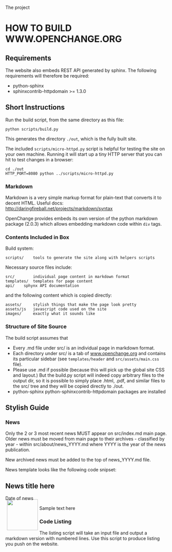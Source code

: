 The project 

# HOW TO BUILD WWW.OPENCHANGE.ORG #

## Requirements ##

The website also embeds REST API generated by sphinx. The following
requirements will therefore be required:

* python-sphinx
* sphinxcontrib-httpdomain >= 1.3.0

## Short Instructions ##

Run the build script, from the same directory as this file:

    python scripts/build.py

This generates the directory `./out`, which is the fully built site.

The included `scripts/micro-httpd.py` script is helpful for testing
the site on your own machine. Running it will start up a tiny HTTP
server that you can hit to test changes in a browser:

    cd ./out
    HTTP_PORT=8080 python ../scripts/micro-httpd.py

### Markdown ###
Markdown is a very simple markup format for plain-text that converts it to
decent HTML. Useful docs:
http://daringfireball.net/projects/markdown/syntax

OpenChange provides embeds its own version of the python markdown
package (2.0.3) which allows embedding markdown code within `div`
tags.

### Contents Included in Box ###

Build system:

    scripts/    tools to generate the site along with helpers scripts

Necessary source files include:

    src/        individual page content in markdown format
    templates/  templates for page content
    api/	sphynx API documentation

and the following content which is copied directly:

    assets/     stylish things that make the page look pretty
    assets/js	javascript code used on the site
    images/     exactly what it sounds like

### Structure of Site Source ###

The build script assumes that
- Every .md file under src/ is an individual page in markdown format.
- Each directory under src/ is a tab of www.openchange.org and contains its
  particular sidebar (see `templates/header` and `src/assets/main.css` file).  
- Please use .md if possible (because this will pick up the global site CSS
  and layout.) But the build.py script will indeed copy arbitrary files to the
  output dir, so it is possible to simply place .html, .pdf, and similar files
  to the src/ tree and they will be copied directly to ./out.
- python-sphinx python-sphinxcontrib-httpdomain packages are installed

## Stylish Guide ##

### News ###

Only the 2 or 3 most recent news MUST appear on src/index.md main
page. Older news must be moved from main page to their archives -
classified by year - within src/about/news_YYYY.md where YYYY is the
year of the news publication.

New archived news must be added to the top of news_YYYY.md file.


News template looks like the following code snipset:


<div class="news" style="width:90%;">
  <h2>News title here</h2>
  <div class="date">Date of news </div>
  <img border="0" width="96" height="96" style="border: 0pt none; margin: -5px 5px
   5px; float: left;" alt="" src="/images/icon_openchange_logo.png" />

Sample text here

</div>


### Code Listing ###

The listing script will take an input file and output a markdown
version with numbered lines. Use this script to produce listing you
push on the website.

